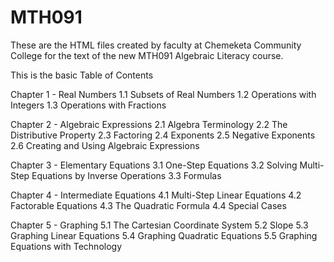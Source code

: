 # MTH091

These are the HTML files created by faculty at Chemeketa Community College for the text of the new MTH091 Algebraic Literacy course.

This is the basic Table of Contents

Chapter 1 - Real Numbers
1.1 Subsets of Real Numbers
1.2 Operations with Integers
1.3 Operations with Fractions

Chapter 2 - Algebraic Expressions
2.1 Algebra Terminology
2.2 The Distributive Property
2.3 Factoring
2.4 Exponents
2.5 Negative Exponents
2.6 Creating and Using Algebraic Expressions

Chapter 3 - Elementary Equations
3.1 One-Step Equations
3.2 Solving Multi-Step Equations by Inverse Operations
3.3 Formulas

Chapter 4 - Intermediate Equations
4.1 Multi-Step Linear Equations
4.2 Factorable Equations
4.3 The Quadratic Formula
4.4 Special Cases

Chapter 5 - Graphing
5.1 The Cartesian Coordinate System
5.2 Slope
5.3 Graphing Linear Equations
5.4 Graphing Quadratic Equations
5.5 Graphing Equations with Technology

